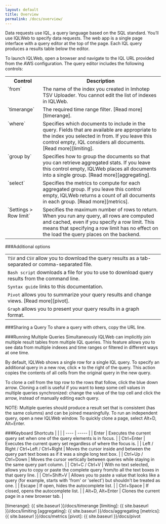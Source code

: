 ```yaml
---
layout: default
title: Overview
permalink: /docs/overview/
---
```


Data requests use IQL, a query language based on the SQL standard. You’ll use IQLWeb to specify data requests. The web app is a single page interface with a query editor at the top of the page. Each IQL query produces a results table below the editor.

To launch IQLWeb, open a browser and navigate to the IQL URL provided from the AWS configuration. The query editor includes the following controls:
<table>
  <tr>
    <th>Control</th>
    <th>Description</th>
  </tr>
  <tr>
    <td valign="top">`from`</td>
    <td valign="top">The name of the index you created in Imhotep TSV Uploader. You cannot edit the list of indexes in IQLWeb. </td>
  <tr>
    <td valign="top">`timerange`</td>
    <td valign="top">The required time range filter. [Read more][timerange]. </td>
  <tr>
    <td valign="top">`where`</td>
    <td valign="top">Specifies which documents to include in the query. Fields that are available are appropriate to the index you selected in from. If you leave this control empty, IQL considers all documents. [Read more][limiting].  </td>
  <tr>
    <td valign="top">`group by`</td>
    <td valign="top">Specifies how to group the documents so that you can retrieve aggregated stats. If you leave this control empty, IQLWeb places all documents into a single group. [Read more][aggregating]. </td>
  <tr>
    <td valign="top">`select`</td>
    <td valign="top">Specifies the metrics to compute for each aggregated group. If you leave this control empty, IQLWeb returns a count of all documents in each group. [Read more][metrics].</td>
  <tr>
    <td valign="top">`Settings > Row limit`</td>
    <td valign="top">Specifies the maximum number of rows to return. When you run any query, all rows are computed and cached, even if you specify a row limit. This means that specifying a row limit has no effect on the load the query places on the backend.</td>
</table>


###Additional options

| | |
| ---- | ----- |
| `TSV` and `CSV` allow you to download the query results as a tab-separated or comma-separated file. |
| `Bash script` downloads a file for you to use to download query results from the command line. |
| `Syntax guide` links to this documentation. |
| `Pivot` allows you to summarize your query results and change views. [Read more][pivot]. |
| `Graph` allows you to present your query results in a graph format. |

###Sharing a Query
To share a query with others, copy the URL line.

###Running Multiple Queries Simultaneously
IQLWeb can implicitly join multiple result tables from multiple IQL queries. This feature allows you to see data from multiple indexes and time ranges or filtered in different ways at one time.

By default, IQLWeb shows a single row for a single IQL query. To specify an additional query in a new row, click **+** to the right of the query. This action copies the contents of all cells from the original query in the new query. 

To clone a cell from the top row to the rows that follow, click the blue down arrow. Cloning a cell is useful if you want to keep some cell values in multiple queries synchronized: change the value of the top cell and click the arrow, instead of manually editing each query.

NOTE: Multiple queries should produce a result set that is consistent (has the same columns) and can be joined meaningfully. To run an independent query, open a new IQLWeb window. To quickly clone a page, select Alt+D, Alt+Enter.

###Keyboard Shortcuts
| | |
| ---- | ----- |
| Enter | Executes the current query set when one of the query elements is in focus. |
| Ctrl+Enter | Executes the current query set regardless of where the focus is. |
| Left / Right / Ctrl+Left / Ctrl+Right  | Moves the cursor inside and between the query part text boxes as if it was a single long text box. |
| Ctrl+Up / Ctrl+Down | Moves the cursor vertically between queries while staying in the same query part column. |
| Ctrl+C / Ctrl+V  | With no text selected, allows you to copy or paste the complete query from/to all the text boxes in that query line. |
| Ctrl+Shift+V | Allows you to paste a value that looks like a query (for example, starts with 'from' or 'select') but shouldn't be treated as one.  |
| Escape | If open, hides the autocomplete list. |
| Ctrl+Space | If closed, opens the autocomplete list. |
| Alt+D, Alt+Enter | Clones the current page in a new browser tab. |



[timerange]: {{ site.baseurl }}/docs/timerange
[limiting]: {{ site.baseurl }}/docs/limiting
[aggregating]: {{ site.baseurl }}/docs/aggregating
[metrics]: {{ site.baseurl }}/docs/metrics
[pivot]: {{ site.baseurl }}/docs/pivot